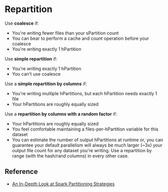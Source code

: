 # Repartition

Use **coalesce** if:
- You're writing fewer files than your sPartition count
- You can bear to perform a cache and count operation before your coalesce
- You're writing exactly 1 hPartition

Use **simple repartition** if:
- You're writing exactly 1 hPartition
- You can't use coalesce

Use a **simple repartition by columns** if:
- You're writing multiple hPartitions, but each hPartition needs exactly 1 file
- Your hPartitions are roughly equally sized

Use a **repartition by columns with a random factor** if:
- Your hPartitions are roughly equally sized
- You feel comfortable maintaining a files-per-hPartition variable for this dataset
- You can estimate the number of output hPartitions at runtime or, you can guarantee your default parallelism will always be much larger (~3x) your output file count for any dataset you're writing. Use a repartition by range (with the hash/rand columns) in every other case.

## Reference
- [An In-Depth Look at Spark Partitioning Strategies](https://medium.com/airbnb-engineering/on-spark-hive-and-small-files-an-in-depth-look-at-spark-partitioning-strategies-a9a364f908)